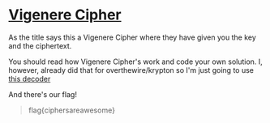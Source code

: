 # [Vigenere Cipher](https://ctflearn.com/problems/305)

As the title says this a Vigenere Cipher where they have given you the key and the ciphertext.

You should read how Vigenere Cipher's work and code your own solution. I, however, already did 
that for overthewire/krypton so I'm just going to use [this decoder](https://cryptii.com/pipes/vigenere-cipher)

And there's our flag!

> flag{ciphersareawesome}
